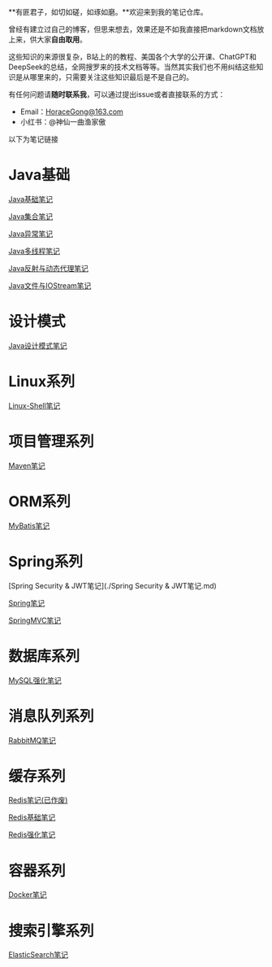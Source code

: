 **有匪君子，如切如磋，如琢如磨。**欢迎来到我的笔记仓库。

曾经有建立过自己的博客，但思来想去，效果还是不如我直接把markdown文档放上来，供大家**自由取用**。

这些知识的来源很复杂，B站上的的教程、美国各个大学的公开课、ChatGPT和DeepSeek的总结，全网搜罗来的技术文档等等。当然其实我们也不用纠结这些知识是从哪里来的，只需要关注这些知识最后是不是自己的。

有任何问题请**随时联系我**，可以通过提出issue或者直接联系的方式：

- Email：HoraceGong@163.com
- 小红书：@神仙一曲渔家傲

<!-- more -->

以下为笔记链接

# Java基础

[Java基础笔记](./Java基础笔记.md)

[Java集合笔记](./Java集合笔记.md)

[Java异常笔记](./Java异常笔记.md)

[Java多线程笔记](./Java多线程笔记.md)

[Java反射与动态代理笔记](./Java反射与动态代理笔记.md)

[Java文件与IOStream笔记](./Java文件与IOStream.md)

# 设计模式

[Java设计模式笔记](./Java设计模式-黑马版.md)

# Linux系列

[Linux-Shell笔记](./Linux-Shell笔记.md)

# 项目管理系列

[Maven笔记](./Maven笔记.md)

# ORM系列

[MyBatis笔记](./MyBatis笔记.md)

# Spring系列

[Spring Security & JWT笔记](./Spring Security & JWT笔记.md)

[Spring笔记](./Spring笔记.md)

[SpringMVC笔记](./SpringMVC笔记.md)

# 数据库系列

[MySQL强化笔记](./MySQL强化笔记.md)

# 消息队列系列

[RabbitMQ笔记](./RabbitMQ笔记)

# 缓存系列

[Redis笔记(已作废)](./Redis笔记.md)

[Redis基础笔记](./Redis基础笔记.md)

[Redis强化笔记](./Redis强化笔记.md)

# 容器系列

[Docker笔记](./Docker笔记.md)

# 搜索引擎系列

[ElasticSearch笔记](./ElasticSearch笔记.md)